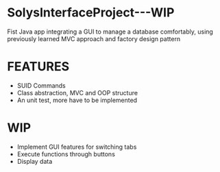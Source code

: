 # SolysInterfaceProject---WIP
Fist Java app integrating a GUI to manage a database comfortably, using previously learned MVC approach and factory design pattern

# FEATURES 
- SUID Commands
- Class abstraction, MVC and OOP structure
- An unit test, more have to be implemented  

# WIP
- Implement GUI features for switching tabs
- Execute functions through buttons
- Display data 
